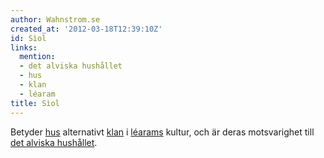 ```yaml
---
author: Wahnstrom.se
created_at: '2012-03-18T12:39:10Z'
id: Sìol
links:
  mention:
  - det alviska hushållet
  - hus
  - klan
  - léaram
title: Sìol
---
```


Betyder [hus] alternativt [klan] i [léarams] kultur, och är deras motsvarighet till [det alviska
hushållet].

  [hus]: hus
  [klan]: klan
  [léarams]: léaram
  [det alviska hushållet]: det_alviska_hushållet